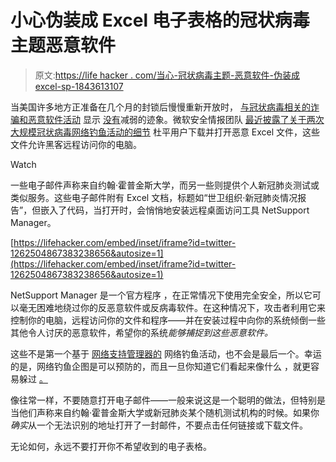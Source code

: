 # 小心伪装成 Excel 电子表格的冠状病毒主题恶意软件

> 原文:[https://life hacker . com/当心-冠状病毒主题-恶意软件-伪装成 excel-sp-1843613107](https://lifehacker.com/beware-coronavirus-themed-malware-disguised-as-excel-sp-1843613107)

当美国许多地方正准备在几个月的封锁后慢慢重新开放时， [与冠状病毒相关的诈骗和恶意软件活动](https://lifehacker.com/these-bogus-coronavirus-trackers-could-infect-your-comp-1842293731) 显示 [没有](https://lifehacker.com/dont-get-suckered-by-these-coronavirus-phishing-scams-1842967378)减弱的迹象。微软安全情报团队 [最近披露了关于两次大规模冠状病毒网络钓鱼活动的细节](https://twitter.com/MsftSecIntel/status/1262504864694726656) 杜平用户下载并打开恶意 Excel 文件，这些文件允许黑客远程访问你的电脑。

Watch

一些电子邮件声称来自约翰·霍普金斯大学，而另一些则提供个人新冠肺炎测试或类似服务。这些电子邮件附有 Excel 文档，标题如“世卫组织·新冠肺炎情况报告”，但嵌入了代码，当打开时，会悄悄地安装远程桌面访问工具 NetSupport Manager。

 [https://lifehacker.com/embed/inset/iframe?id=twitter-1262504867383238656&autosize=1](https://lifehacker.com/embed/inset/iframe?id=twitter-1262504867383238656&autosize=1) 

NetSupport Manager 是一个官方程序 ，在正常情况下使用完全安全，所以它可以毫无困难地绕过你的反恶意软件或反病毒软件。在这种情况下，攻击者利用它来控制你的电脑，远程访问你的文件和程序——并在安装过程中向你的系统倾倒一些其他令人讨厌的恶意软件，希望你的系统*能够捕捉到这些恶意软件。*

这些不是第一个基于 [网络支持管理器的](https://lifehacker.com/how-to-avoid-the-new-astaroth-malware-thats-hitting-win-1842509944) 网络钓鱼活动，也不会是最后一个。幸运的是，网络钓鱼企图是可以预防的，而且一旦你知道它们看起来像什么 ，就更容易躲过 [。](https://lifehacker.com/modern-phishing-attempts-look-more-legit-but-the-metho-1794914817)

像往常一样，不要随意打开电子邮件——一般来说这是一个聪明的做法，但特别是当他们声称来自约翰·霍普金斯大学或新冠肺炎某个随机测试机构的时候。如果你*确实*从一个无法识别的地址打开了一封邮件，不要点击任何链接或下载文件。

无论如何，永远不要打开你不希望收到的电子表格。